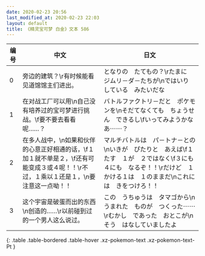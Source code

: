 ```yaml
---
date: 2020-02-23 20:56
last_modified_at: 2020-02-23 22:03
layout: default
title: 《精灵宝可梦 白金》文本 586
---
```

| 编号 | 中文 | 日文 |
| ---- | ---- | ---- |
| 0 | 旁边的建筑？\r有时候能看见道馆馆主们进出。 | となりの　たてもの？\rたまに　ジムリ－ダ－たちが\nではいり　している　みたいだな |
| 1 | 在对战工厂可以用\n自己没有培养过的宝可梦进行挑战。\f要不要去看看呢……？ | バトルファクトリ－だと　ポケモンを\nそだてなくても　ちょうせん　できるし\fいってみようかなあ⋯⋯？ |
| 2 | 在多人战中，\n如果和伙伴的心意正好相通的话，\f１加１就不单是２，\f还有可能变成３或４呢！！\r不过，１乘以１还是１，\n要注意这一点呦！！ | マルチバトルは　パ－トナ－との\nいきが　ぴたりと　あえば\f１たす　１が　２ではなく\f３にも　４にも　なるぞ！！\rだけど　１かける１は　１のままだ\nこれには　きをつけろ！！ |
| 3 | 这个宇宙是破蛋而出的东西\n创造的……\r以前碰到过的一个男人这么说过。 | この　うちゅうは　タマゴから\nうまれた　ものが　つくった⋯⋯\rむかし　であった　おとこが\nそう　はなしていましたよ |
{: .table .table-bordered .table-hover .xz-pokemon-text .xz-pokemon-text-Pt }